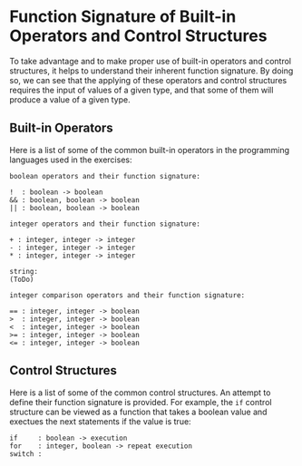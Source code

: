 
# Function Signature of Built-in Operators and Control Structures

To take advantage and to make proper use of built-in operators and control structures, it helps to understand their inherent function signature.  By doing so, we can see that the applying of these operators and control structures requires the input of values of a given type, and that some of them will produce a value of a given type.

## Built-in Operators
Here is a list of some of the common built-in operators in the programming languages used in the exercises:

```
boolean operators and their function signature: 

!  : boolean -> boolean
&& : boolean, boolean -> boolean
|| : boolean, boolean -> boolean

integer operators and their function signature:

+ : integer, integer -> integer
- : integer, integer -> integer
* : integer, integer -> integer

string: 
(ToDo)

integer comparison operators and their function signature:

== : integer, integer -> boolean
>  : integer, integer -> boolean
<  : integer, integer -> boolean
>= : integer, integer -> boolean
<= : integer, integer -> boolean
```

## Control Structures
Here is a list of some of the common control structures.  An attempt to define their function signature is provided.  For example, the `if` control structure can be viewed as a function that takes a boolean value and exectues the next statements if the value is true:

```
if     : boolean -> execution
for    : integer, boolean -> repeat execution
switch :
```
